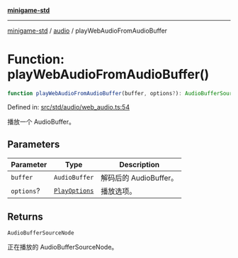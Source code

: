[**minigame-std**](../../../README.md)

***

[minigame-std](../../../README.md) / [audio](../README.md) / playWebAudioFromAudioBuffer

# Function: playWebAudioFromAudioBuffer()

```ts
function playWebAudioFromAudioBuffer(buffer, options?): AudioBufferSourceNode
```

Defined in: [src/std/audio/web\_audio.ts:54](https://github.com/JiangJie/minigame-std/blob/ff3594872b1efbdbc13aabe99588385e855b50dc/src/std/audio/web_audio.ts#L54)

播放一个 AudioBuffer。

## Parameters

| Parameter | Type | Description |
| ------ | ------ | ------ |
| `buffer` | `AudioBuffer` | 解码后的 AudioBuffer。 |
| `options`? | [`PlayOptions`](../interfaces/PlayOptions.md) | 播放选项。 |

## Returns

`AudioBufferSourceNode`

正在播放的 AudioBufferSourceNode。
